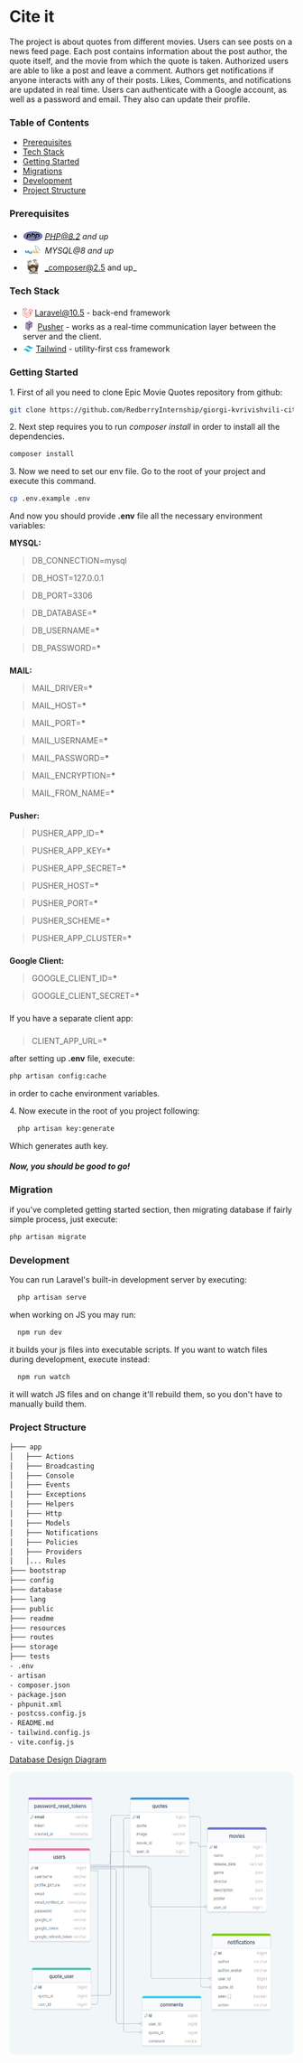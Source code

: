 # Cite it

The project is about quotes from different movies. Users can see posts on a news feed page. Each post contains information about the post author, the quote itself, and the movie from which the quote is taken. Authorized users are able to like a post and leave a comment. Authors get notifications if anyone interacts with any of their posts. Likes, Comments, and notifications are updated in real time. Users can authenticate with a Google account, as well as a password and email. They also can update their profile.

### Table of Contents

-   [Prerequisites](#prerequisites)
-   [Tech Stack](#tech-stack)
-   [Getting Started](#getting-started)
-   [Migrations](#migration)
-   [Development](#development)
-   [Project Structure](#project-structure)

### Prerequisites

-   <img src="readme/assets/php.svg" width="35" style="position: relative; top: 4px" /> *PHP@8.2 and up*
-   <img src="readme/assets/mysql.png" width="35" style="position: relative; top: 4px" /> _MYSQL@8 and up_
-   <img src="readme/assets/composer.png" width="35" style="position: relative; top: 6px" /> _composer@2.5 and up\_

### Tech Stack

-   <img src="readme/assets/laravel.png" height="18" style="position: relative; top: 4px" /> [Laravel@10.5](https://laravel.com/docs/6.x) - back-end framework
-   <img src="readme/assets/pusher.png" height="22" style="position: relative; top: 4px" /> [Pusher](https://tailwindcss.com/) - works as a real-time communication layer between the server and the client.
-   <img src="readme/assets/Tailwind_CSS_Logo.svg.png" height="19" style="position: relative; top: 4px" /> [Tailwind](https://pusher.com/) - utility-first css framework

### Getting Started

1\. First of all you need to clone Epic Movie Quotes repository from github:

```sh
git clone https://github.com/RedberryInternship/giorgi-kvrivishvili-cite-it-back
```

2\. Next step requires you to run _composer install_ in order to install all the dependencies.

```sh
composer install
```

3\. Now we need to set our env file. Go to the root of your project and execute this command.

```sh
cp .env.example .env
```

And now you should provide **.env** file all the necessary environment variables:

**MYSQL:**

> DB_CONNECTION=mysql

> DB_HOST=127.0.0.1

> DB_PORT=3306

> DB_DATABASE=**\***

> DB_USERNAME=**\***

> DB_PASSWORD=**\***

###

**MAIL:**

> MAIL_DRIVER=**\***

> MAIL_HOST=**\***

> MAIL_PORT=**\***

> MAIL_USERNAME=**\***

> MAIL_PASSWORD=**\***

> MAIL_ENCRYPTION=**\***

> MAIL_FROM_NAME=**\***

###

**Pusher:**

> PUSHER_APP_ID=**\***

> PUSHER_APP_KEY=**\***

> PUSHER_APP_SECRET=**\***

> PUSHER_HOST=**\***

> PUSHER_PORT=**\***

> PUSHER_SCHEME=**\***

> PUSHER_APP_CLUSTER=**\***

###

**Google Client:**

> GOOGLE_CLIENT_ID=**\***

> GOOGLE_CLIENT_SECRET=**\***

###

If you have a separate client app:

###

> CLIENT_APP_URL=**\***

after setting up **.env** file, execute:

```sh
php artisan config:cache
```

in order to cache environment variables.

4\. Now execute in the root of you project following:

```sh
  php artisan key:generate
```

Which generates auth key.

##### Now, you should be good to go!

### Migration

if you've completed getting started section, then migrating database if fairly simple process, just execute:

```sh
php artisan migrate
```

### Development

You can run Laravel's built-in development server by executing:

```sh
  php artisan serve
```

when working on JS you may run:

```sh
  npm run dev
```

it builds your js files into executable scripts.
If you want to watch files during development, execute instead:

```sh
  npm run watch
```

it will watch JS files and on change it'll rebuild them, so you don't have to manually build them.

### Project Structure

```bash
├─── app
│   ├─── Actions
│   ├─── Broadcasting
│   ├─── Console
│   ├─── Events
│   ├─── Exceptions
│   ├─── Helpers
│   ├─── Http
│   ├─── Models
│   ├─── Notifications
│   ├─── Policies
│   ├─── Providers
│   │... Rules
├─── bootstrap
├─── config
├─── database
├─── lang
├─── public
├─── readme
├─── resources
├─── routes
├─── storage
├─── tests
- .env
- artisan
- composer.json
- package.json
- phpunit.xml
- postcss.config.js
- README.md
- tailwind.config.js
- vite.config.js

```

[Database Design Diagram](https://drawsql.app/teams/georges-team-6/diagrams/movie-quotes-epic)

<img src="readme/assets/drawsql.png" style="width:100%; height:500px; border-radius:10px" >
